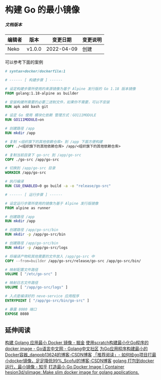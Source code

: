 # 构建 Go 的最小镜像

##### 文档版本

| 编辑者 | 版本 | 变更日期 | 变更说明 |
| ----- | --- | ------- | ------- |
| Neko | v1.0.0 | 2022-04-09 | 创建 |

可以参考下面的案例

```dockerfile
# syntax=docker/dockerfile:1

# ------ [ 构建步骤 ] ------

# 设定构建步骤所使用的来源镜像为基于 Alpine 发行版的 Go 1.18 版本镜像
FROM golang:1.18-alpine as builder

# 安装构建所需要的必要二进制文件，如果你不需要，可以不安装
RUN apk add bash git

# 设定 Go 使用 模块化依赖 管理方式：GO111MODULE
RUN GO111MODULE=on

# 创建路径 /app
RUN mkdir /app

# 复制 <组织旗下的其他依赖仓库> 到 /app 下面方便构建
COPY ./<组织旗下的其他依赖仓库> /app/<组织旗下的其他依赖仓库>

# 复制当前目录下 go-src 到 /app/go-src
COPY ./go-src /app/go-src

# 切换到 /app/go-src 目录
WORKDIR /app/go-src

# 执行编译
RUN CGO_ENABLED=0 go build -a -o "release/go-src"

# ------ [ 运行步骤 ] ------

# 设定运行步骤所使用的镜像为基于 Alpine 发行版镜像
FROM alpine as runner

# 创建路径 /app
RUN mkdir /app

# 创建路径 /app/go-src/bin
RUN mkdir -p /app/go-src/bin

# 创建路径 /app/go-src/bin
RUN mkdir -p /app/go-src/logs

# 将编译产物和其他需要的文件放入 /app/go-src 中
COPY --from=builder /app/go-src/release/go-src /app/go-src/bin/

# 映射配置文件路径
VOLUME [ "/etc/go-src" ]

# 映射日志文件路径
VOLUME [ "/app/go-src/logs" ]

# 入点是编译好的 neve-service 应用程序
ENTRYPOINT [ "/app/go-src/bin/go-src" ]

# 暴露 8080 端口
EXPOSE 8080
```

## 延伸阅读

[构建 Golang 应用最小 Docker 镜像 - 掘金](https://juejin.cn/post/6844904174396637197)
[使用scratch构建最小化Go程序的docker image - Go语言中文网 - Golang中文社区](https://studygolang.com/articles/24854)
[为Go应用程序构建最小的Docker容器_danpob13624的博客-CSDN博客](https://blog.csdn.net/danpob13624/article/details/106778642)
[「推荐阅读」- 如何给go项目打最小docker镜像，足足降低99%_Scoful的博客-CSDN博客](https://blog.csdn.net/Scoful/article/details/120729102)
[golang 打包到docker运行，最小镜像 - 知乎](https://zhuanlan.zhihu.com/p/382175578)
[打造最小 Go Docker Image | Container](https://tachingchen.com/tw/blog/building-minimal-docker-image-for-go-applications/)
[hesion3d/slimage: Make slim docker image for golang applications.](https://github.com/hesion3d/slimage)